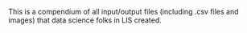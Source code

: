 This is a compendium of all input/output files (including .csv files and images) that data science folks in LIS created.
